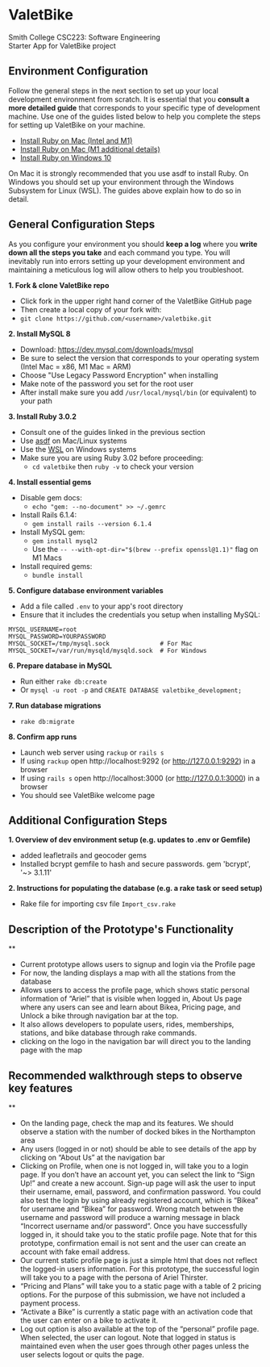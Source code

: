 # ValetBike

Smith College CSC223: Software Engineering\
Starter App for ValetBike project

## Environment Configuration
Follow the general steps in the next section to set up your local development environment from scratch. It is essential that you **consult a more detailed guide** that corresponds to your specific type of development machine. Use one of the guides listed below to help you complete the steps for setting up ValetBike on your machine.

* [Install Ruby on Mac (Intel and M1)](https://mac.install.guide/ruby/index.html)
* [Install Ruby on Mac (M1 additional details)](https://github.com/deadroxy/valetbike/blob/master/notes/dev-enviro.md)
* [Install Ruby on Windows 10](https://gorails.com/setup/windows/10)

On Mac it is strongly recommended that you use asdf to install Ruby. On Windows you should set up your environment through the Windows Subsystem for Linux (WSL). The guides above explain how to do so in detail.

## General Configuration Steps

As you configure your environment you should **keep a log** where you **write down all the steps you take** and each command you type. You will inevitably run into errors setting up your development environment and maintaining a meticulous log will allow others to help you troubleshoot. 
 
**1. Fork & clone ValetBike repo**
* Click fork in the upper right hand corner of the ValetBike GitHub page
* Then create a local copy of your fork with:
* `git clone https://github.com/<username>/valetbike.git`

**2. Install MySQL 8**
* Download: https://dev.mysql.com/downloads/mysql
* Be sure to select the version that corresponds to your operating system (Intel Mac = x86, M1 Mac = ARM)
* Choose "Use Legacy Password Encryption" when installing
* Make note of the password you set for the root user
* After install make sure you add `/usr/local/mysql/bin` (or equivalent) to your path

**3. Install Ruby 3.0.2**
* Consult one of the guides linked in the previous section
* Use [asdf](https://asdf-vm.com/guide/getting-started.html) on Mac/Linux systems
* Use the [WSL](https://docs.microsoft.com/en-us/windows/wsl) on Windows systems
* Make sure you are using Ruby 3.02 before proceeding:
  * `cd valetbike` then `ruby -v` to check your version

**4. Install essential gems**
* Disable gem docs:
  * `echo "gem: --no-document" >> ~/.gemrc`
* Install Rails 6.1.4:
  * `gem install rails --version 6.1.4`
* Install MySQL gem:
  * `gem install mysql2`
  * Use the `-- --with-opt-dir="$(brew --prefix openssl@1.1)"` flag on M1 Macs
* Install required gems:
  * `bundle install`

**5. Configure database environment variables**
* Add a file called `.env` to your app's root directory
* Ensure that it includes the credentials you setup when installing MySQL:

```shell
MYSQL_USERNAME=root
MYSQL_PASSWORD=YOURPASSWORD
MYSQL_SOCKET=/tmp/mysql.sock              # For Mac
MYSQL_SOCKET=/var/run/mysqld/mysqld.sock  # For Windows
```

**6. Prepare database in MySQL**
* Run either `rake db:create`
* Or `mysql -u root -p` and `CREATE DATABASE valetbike_development;`

**7. Run database migrations**
* `rake db:migrate`

**8. Confirm app runs**
* Launch web server using `rackup` or `rails s`
* If using `rackup` open http://localhost:9292 (or http://127.0.0.1:9292) in a browser
* If using `rails s` open http://localhost:3000 (or http://127.0.0.1:3000) in a browser
* You should see ValetBike welcome page
  
  
## Additional Configuration Steps

**1. Overview of dev environment setup (e.g. updates to .env or Gemfile)**
* added leafletrails and geocoder gems
* Installed bcrypt gemfile to hash and secure passwords. 
gem 'bcrypt', '~> 3.1.11' 

**2. Instructions for populating the database (e.g. a rake task or seed setup)**
* Rake file for importing csv file 
```Import_csv.rake```

## Description of the Prototype's Functionality
**
* Current prototype allows users to signup and login via the Profile page
* For now, the landing displays a map with all the stations from the database
* Allows users to access the profile page, which shows static personal information of “Ariel” that is visible when logged in, About Us page where any users can see and learn about Bikea, Pricing page, and Unlock a bike through navigation bar at the top. 
* It also allows developers to populate users, rides, memberships, stations, and bike database through rake commands. 
* clicking on the logo in the navigation bar will direct you to the landing page with the map
## Recommended walkthrough steps to observe key features
**
* On the landing page, check the map and its features. We should observe a station with the number of docked bikes in the Northampton area 
* Any users (logged in or not) should be able to see details of the app by clicking on “About Us” at the navigation bar 
* Clicking on Profile, when one is not logged in, will take you to a login page. If you don’t have an account yet, you can select the link to “Sign Up!” and create a new account. Sign-up page will ask the user to input their username, email, password, and confirmation password. You could also test the login by using already registered account, which is “Bikea” for username and “Bikea” for password. Wrong match between the username and password will produce a warning message in black “Incorrect username and/or password”. Once you have successfully logged in, it should take you to the static profile page. Note that for this prototype, confirmation email is not sent and the user can create an account with fake email address. 
* Our current static profile page is just a simple html that does not reflect the logged-in users information. For this prototype, the successful login will take you to a page with the persona of Ariel Thirster.
* “Pricing and Plans” will take you to a static page with a table of 2 pricing options. For the purpose of this submission, we have not included a payment process.
* “Activate a Bike” is currently a static page with an activation code that the user can enter on a bike to activate it.
* Log out option is also available at the top of the “personal” profile page. When selected, the user can logout.
Note that logged in status is maintained even when the user goes through other pages unless the user selects logout or  quits the page. 




